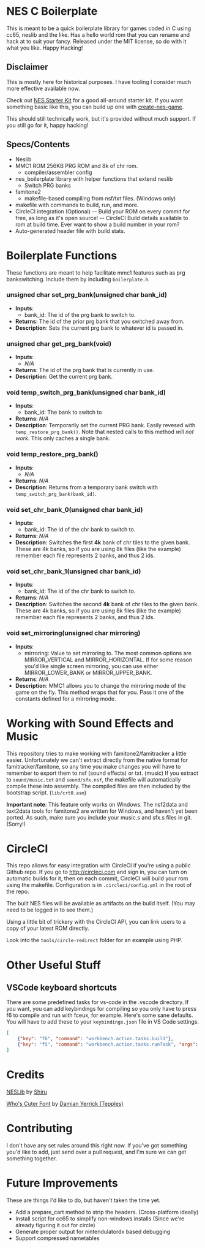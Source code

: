 # NES C Boilerplate 

This is meant to be a quick boilerplate library for games coded in C using cc65, neslib and the like. Has a hello
world rom that you can rename and hack at to suit your fancy. Released under the MIT license, so do with it 
what you like. Happy Hacking!

## Disclaimer

This is mostly here for historical purposes. I have tooling I consider much more effective available now. 

Check out [NES Starter Kit](https://gh.nes.science/nes-starter-kit) for a good all-around starter kit. If you want
something basic like this, you can build up one with [create-nes-game](https://gh.nes.science/create-nes-game). 

This should still technically work, but it's provided without much support. If you still go for it, happy hacking!

## Specs/Contents
- Neslib
- MMC1 ROM 256KB PRG ROM and 8k of chr rom.
  - compiler/assembler config
- nes_boilerplate library with helper functions that extend neslib
  - Switch PRG banks
- famitone2 
  - makefile-based compiling from nsf/txt files. (Windows only)
- makefile with commands to build, run, and more.
- CircleCI integration (Optional)
-- Build your ROM on every commit for free, as long as it's open source!
-- CircleCI Build details available to rom at build time. Ever want to show a build number in your rom?
- Auto-generated header file with build stats.

# Boilerplate Functions

These functions are meant to help facilitate mmc1 features such as prg bankswitching. Include them by including `boilerplate.h`.

### unsigned char set_prg_bank(unsigned char bank_id)
- **Inputs**: 
  - bank_id: The id of the prg bank to switch to.
- **Returns**: The id of the prior prg bank that you switched away from.
- **Description**: Sets the current prg bank to whatever id is passed in.

### unsigned char get_prg_bank(void)
- **Inputs**:
  - *N/A*
- **Returns**: The id of the prg bank that is currently in use.
- **Description**: Get the current prg bank.

### void temp_switch_prg_bank(unsigned char bank_id)
- **Inputs**:
  - bank_id: The bank to switch to
- **Returns**: *N/A*
- **Description**: Temporarily set the current PRG bank. Easily revesed with `temp_restore_prg_bank()`. Note that 
                   nested calls to this method *will not work*. This only caches a single bank.

### void temp_restore_prg_bank()
- **Inputs**:
  - *N/A*
- **Returns**: *N/A*
- **Description**: Returns from a temporary bank switch with `temp_switch_prg_bank(bank_id)`.

### void set_chr_bank_0(unsigned char bank_id)
- **Inputs**:
  - bank_id: The id of the chr bank to switch to.
- **Returns**: *N/A*
- **Description**: Switches the first **4k** bank of chr tiles to the given bank. These are 4k banks, so if you
                   are using 8k files (like the example) remember each file represents 2 banks, and thus 2 ids.

### void set_chr_bank_1(unsigned char bank_id)
- **Inputs**:
  - bank_id: The id of the chr bank to switch to.
- **Returns**: *N/A*
- **Description**: Switches the second **4k** bank of chr tiles to the given bank. These are 4k banks, so if you
                   are using 8k files (like the example) remember each file represents 2 banks, and thus 2 ids.

### void set_mirroring(unsigned char mirroring)
- **Inputs**: 
  - mirroring: Value to set mirroring to. The most common options are MIRROR_VERTICAL and MIRROR_HORIZONTAL.
               If for some reason you'd like single screen mirroring, you can use either MIRROR_LOWER_BANK
               or MIRROR_UPPER_BANK.
- **Returns**: *N/A*
- **Description**: MMC1 allows you to change the mirroring mode of the game on the fly. This method wraps that
                   for you. Pass it one of the constants defined for a mirroring mode.


# Working with Sound Effects and Music

This repository tries to make working with famitone2/famitracker a little easier. Unfortunately we can't extract
directly from the native format for famitracker/famitone, so any time you make changes you will have to remember
to export them to nsf (sound effects) or txt. (music) If you extract to `sound/music.txt` and 
`sound/sfx.nsf`, the makefile will automatically compile these into assembly. The compiled files are then included
by the bootstrap script. (`lib/crt0.asm`) 

**Important note**: This feature only works on Windows. The nsf2data and text2data tools for famitone2 are written
for Windows, and haven't yet been ported. As such, make sure you include your music.s and sfx.s files in git. (Sorry!) 

# CircleCI

This repo allows for easy integration with CircleCI if you're using a public Github repo. If you go to
http://circleci.com and sign in, you can turn on automatic builds for it, then on each commit, CircleCI will
build your rom using the makefile. Configuration is in `.circleci/config.yml` in the root of the repo. 

The built NES files will be available as artifacts on the build itself. (You may need to be logged in to see 
them.)

Using a little bit of trickery with the CircleCI API, you can link users to a copy of your latest ROM directly.

Look into the `tools/circle-redirect` folder for an example using PHP.

# Other Useful Stuff

## VSCode keyboard shortcuts

There are some predefined tasks for vs-code in the .vscode directory. If you want, you can add keybindings for
compiling so you only have to press f6 to compile and run with fceux, for example. Here's some sane defaults.
You will have to add these to your `keybindings.json` file in VS Code settings.

```json
[
	{"key": "f6", "command": "workbench.action.tasks.build"},
	{"key": "f5", "command": "workbench.action.tasks.runTask", "args": "debug"},
]
```

# Credits

[NESLib](https://shiru.untergrund.net/software.shtml) by [Shiru](http://shiru.untergrund.net/)

[Who's Cuter Font](https://forums.nesdev.com/viewtopic.php?f=21&t=10284&start=0) by [Damian Yerrick (Tepples)](http://pineight.com)

# Contributing

I don't have any set rules around this right now. If you've got something you'd like to add, just send over a pull 
request, and I'm sure we can get something together.

# Future Improvements

These are things I'd like to do, but haven't taken the time yet.
- Add a prepare_cart method to strip the headers. (Cross-platform ideally)
- Install script for cc65 to simplify non-windows installs (Since we're already figuring it out for circle)
- Generate proper output for nintendulatordx based debugging
- Support compressed nametables
